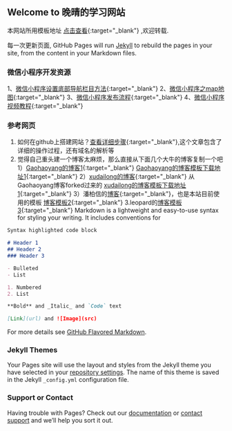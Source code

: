 ## Welcome to 晚晴的学习网站

本网站所用模板地址 [点击查看](https://github.com/cuteftp/cuteftp.github.io/){:target="_blank"} ,欢迎转载.

每一次更新页面, GitHub Pages will run [Jekyll](https://jekyllrb.com/) to rebuild the pages in your site, from the content in your Markdown files.
### 微信小程序开发资源
1、[微信小程序设置底部导航栏目方法](https://blog.csdn.net/u012118993/article/details/52943783){:target="_blank"} 
2、[微信小程序之map地图](https://blog.csdn.net/hedong_77/article/details/55189978){:target="_blank"}
3、[微信小程序发布流程](https://jingyan.baidu.com/article/fea4511a2e027cf7bb91250c.html ){:target="_blank"}
4、[微信小程序视频教程](https://pan.baidu.com/s/1kUXxZ0b){:target="_blank"}

### 参考网页

1.  如何在github上搭建网站？[查看详细步骤](https://www.cnblogs.com/camille666/p/how_to_build_website_at_github.html/){:target="_blank"},这个文章包含了详细的操作过程，还有域名的解析等
2.  觉得自己重头建一个博客太麻烦，那么直接从下面几个大牛的博客复制一个吧
1）[Gaohaoyang的博客1](https://gaohaoyang.github.io/){:target="_blank"}
   [Gaohaoyang的博客模板下载地址1](https://github.com/gaohaoyang/gaohaoyang.github.io){:target="_blank"}
2）[xudailong的博客](https://643435675.github.io/){:target="_blank"} 从Gaohaoyang博客forked过来的 
[xudailong的博客模板下载地址1](https://github.com/643435675/643435675.github.io/){:target="_blank"}
3）潘柏信的[博客](http://baixin.io/){:target="_blank"}，也是本站目前使用的模板
  [博客模板2](https://github.com/leopardpan/leopardpan.github.io){:target="_blank"}
3.leopard的[博客模板3](https://github.com/MengZheK/kangblog.github.io){:target="_blank"}
Markdown is a lightweight and easy-to-use syntax for styling your writing. It includes conventions for

```markdown
Syntax highlighted code block

# Header 1
## Header 2
### Header 3

- Bulleted
- List

1. Numbered
2. List

**Bold** and _Italic_ and `Code` text

[Link](url) and ![Image](src)
```

For more details see [GitHub Flavored Markdown](https://guides.github.com/features/mastering-markdown/).

### Jekyll Themes

Your Pages site will use the layout and styles from the Jekyll theme you have selected in your [repository settings](https://github.com/cuteftp/cuteftp.github.io/settings). The name of this theme is saved in the Jekyll `_config.yml` configuration file.

### Support or Contact

Having trouble with Pages? Check out our [documentation](https://help.github.com/categories/github-pages-basics/) or [contact support](https://github.com/contact) and we’ll help you sort it out.
